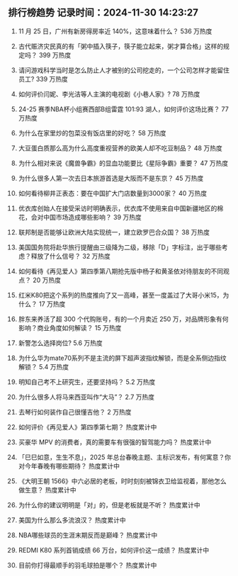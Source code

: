 
## 排行榜趋势 记录时间：2024-11-30 14:23:27
  
  1. 11 月 25 日，广州有新房得房率近 140%，这意味着什么？ 536 万热度
    
  2. 古代赈济灾民真的有「粥中插入筷子，筷子能立起来，粥才算合格」这样的规定吗？ 399 万热度
    
  3. 请问游戏科学当时是怎么防止人才被别的公司挖走的，一个公司怎样才能留住员工? 339 万热度
    
  4. 如何评价闫妮、李光洁等人主演的电视剧《小巷人家》? 78 万热度
    
  5. 24-25 赛季NBA杯小组赛西部B组雷霆 101:93 湖人，如何评价这场比赛？ 77 万热度
    
  6. 为什么在家里炒的包菜没有饭店里的好吃？ 58 万热度
    
  7. 大豆蛋白质那么高为什么高度重视营养的欧美人却不吃豆制品？ 48 万热度
    
  8. 为什么相对来说《魔兽争霸》的显血功能要比《星际争霸》重要？ 47 万热度
    
  9. 为什么很多人第一次去日本旅游首选是大阪而不是东京？ 45 万热度
    
  10. 如何看待柳井正表态：要在中国扩大门店数量到3000家？ 40 万热度
    
  11. 优衣库创始人在接受采访时明确表示，优衣库不使用来自中国新疆地区的棉花，会对中国市场造成哪些影响？ 39 万热度
    
  12. 联邦制是否能够让欧洲大陆实现统一，建立欧罗巴合众国？ 38 万热度
    
  13. 美国国务院将赴华旅行提醒由三级降为二级，移除「D」字标注，出于哪些考虑？释放了什么信号？ 32 万热度
    
  14. 如何看待《再见爱人》第四季第八期抢先版中杨子和黄圣依对待朋友的不同观点？ 20 万热度
    
  15. 红米K80把这个系列的热度推向了又一高峰，甚至一度盖过了大哥小米15，为什么？ 17 万热度
    
  16. 胖东来养活了超 300 个代购账号，有的一个月卖近 250 万，对品牌形象有何影响？商业角度如何解读？ 15 万热度
    
  17. 新警怎么选择岗位? 5.6 万热度
    
  18. 为什么华为mate70系列不是主流的屏下超声波指纹解锁，而是全系侧边指纹解锁？ 5.4 万热度
    
  19. 明知自己考不上研究生，还要坚持吗？ 5.2 万热度
    
  20. 为什么很多人将马来西亚叫作“大马”？ 2.7 万热度
    
  21. 去琴行如何装作自己很懂吉他？ 2 万热度
    
  22. 如何评价《再见爱人》第四季第七期？ 热度累计中
    
  23. 买豪华 MPV 的消费者，真的需要车有很强的智驾能力吗？ 热度累计中
    
  24. 「巳巳如意，生生不息」，2025 年总台春晚主题、主标识发布，有何寓意？你对今年春晚有哪些期待？ 热度累计中
    
  25. 《大明王朝 1566》中六必居的老板，时时刻刻被锦衣卫给监视着，那他怎么做生意？ 热度累计中
    
  26. 为什么你的建议明明是「对」的，但是老板就是不听？ 热度累计中
    
  27. 美国为什么那么多流浪汉？ 热度累计中
    
  28. NBA哪些球员的生涯末期反而是巅峰？ 热度累计中
    
  29. REDMI K80 系列首销成绩 66 万台，如何评价这一成绩？ 热度累计中
    
  30. 目前你打得最顺手的羽毛球拍是哪个？ 热度累计中
    